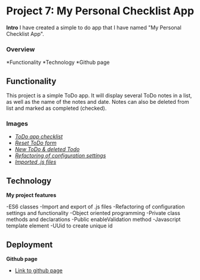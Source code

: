 # Project 7: My Personal Checklist App

**Intro**
I have created a simple to do app that I have named "My Personal Checklist App".

### Overview

*Functionality
*Technology
*Github page



## Functionality

This project is a simple ToDo app. It will display several ToDo notes in a list, as well as the name of the notes and date. Notes can also be deleted from list and marked as completed (checked).

### Images

- [*ToDo app checklist*](./images/s7%20app%20page.JPG)
- [*Reset ToDo form*](./images/s7%20reset%20form.JPG)
- [*New ToDo & deleted Todo*](./images/s7%20added%20todo.JPG)
- [*Refactoring of configuration settings*](./images/s7%20js%20refactoring.JPG)
- [*Imported .js files*](./images/s7%20index%20js%20code%20imports.JPG)

## Technology

**My project features**

-ES6 classes
-Import and export of .js files
-Refactoring of configuration settings and functionality
-Object oriented programming
-Private class methods and declarations
-Public enableValidation method
-Javascript template element
-UUid to create unique id



## Deployment

**Github page**

* [Link to github page](https://kbeg33.github.io/se_project_todo-app/)

